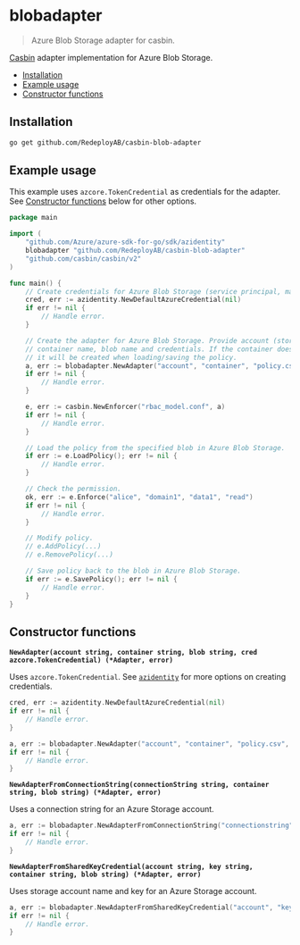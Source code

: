 # blobadapter

> Azure Blob Storage adapter for casbin.

[Casbin](https://github.com/casbin/casbin) adapter implementation for Azure Blob Storage.

* [Installation](#installation)
* [Example usage](#example-usage)
* [Constructor functions](#constructor-functions)


## Installation

```sh
go get github.com/RedeployAB/casbin-blob-adapter 
```

## Example usage

This example uses `azcore.TokenCredential` as credentials for the
adapter. See [Constructor functions](#constructor-functions) below
for other options.

```go
package main

import (
    "github.com/Azure/azure-sdk-for-go/sdk/azidentity"
    blobadapter "github.com/RedeployAB/casbin-blob-adapter"
    "github.com/casbin/casbin/v2"
)

func main() {
    // Create credentials for Azure Blob Storage (service principal, managed identity, az cli).
    cred, err := azidentity.NewDefaultAzureCredential(nil)
    if err != nil {
        // Handle error.
    }

    // Create the adapter for Azure Blob Storage. Provide account (storage account name),
    // container name, blob name and credentials. If the container does not exist,
    // it will be created when loading/saving the policy.
    a, err := blobadapter.NewAdapter("account", "container", "policy.csv", cred)
    if err != nil {
        // Handle error.
    }

    e, err := casbin.NewEnforcer("rbac_model.conf", a)
    if err != nil {
        // Handle error.
    }

    // Load the policy from the specified blob in Azure Blob Storage.
    if err := e.LoadPolicy(); err != nil {
        // Handle error.
    }

    // Check the permission.
    ok, err := e.Enforce("alice", "domain1", "data1", "read")
    if err != nil {
        // Handle error.
    }

    // Modify policy.
    // e.AddPolicy(...)
    // e.RemovePolicy(...)

    // Save policy back to the blob in Azure Blob Storage.
    if err := e.SavePolicy(); err != nil {
        // Handle error.
    }
}
```

## Constructor functions

**`NewAdapter(account string, container string, blob string, cred azcore.TokenCredential) (*Adapter, error)`**

Uses `azcore.TokenCredential`. See [`azidentity`](https://pkg.go.dev/github.com/Azure/azure-sdk-for-go/sdk/azidentity) for
more options on creating credentials.

```go
cred, err := azidentity.NewDefaultAzureCredential(nil)
if err != nil {
    // Handle error.
}

a, err := blobadapter.NewAdapter("account", "container", "policy.csv", cred)
if err != nil {
    // Handle error.
}
```

**`NewAdapterFromConnectionString(connectionString string, container string, blob string) (*Adapter, error)`**

Uses a connection string for an Azure Storage account.

```go
a, err := blobadapter.NewAdapterFromConnectionString("connectionstring", "container", "policy.csv")
if err != nil {
    // Handle error.
}
```

**`NewAdapterFromSharedKeyCredential(account string, key string, container string, blob string) (*Adapter, error)`**

Uses storage account name and key for an Azure Storage account.

```go
a, err := blobadapter.NewAdapterFromSharedKeyCredential("account", "key", "container", "policy.csv")
if err != nil {
    // Handle error.
}
```